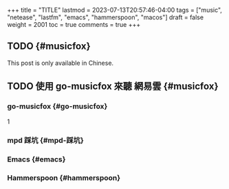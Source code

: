 +++
title = "TITLE"
lastmod = 2023-07-13T20:57:46-04:00
tags = ["music", "netease", "lastfm", "emacs", "hammerspoon", "macos"]
draft = false
weight = 2001
toc = true
comments = true
+++

## <span class="org-todo todo TODO">TODO</span>  {#musicfox}

This post is only available in Chinese.


## <span class="org-todo todo TODO">TODO</span> 使用 go-musicfox 來聽 網易雲 {#musicfox}


### go-musicfox {#go-musicfox}

1


### mpd 踩坑 {#mpd-踩坑}


### Emacs {#emacs}


### Hammerspoon {#hammerspoon}
